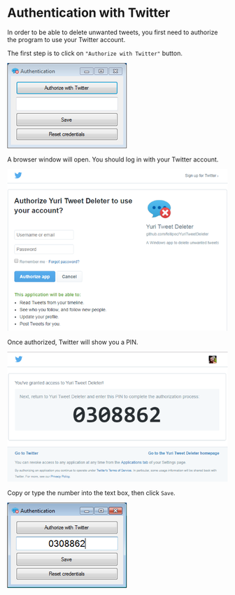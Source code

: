 # Authentication with Twitter

In order to be able to delete unwanted tweets, you first need to authorize the program to use your Twitter account. 

The first step is to click on `"Authorize with Twitter"` button.

![Authentication screen](images/1.png)

A browser window will open. You should log in with your Twitter account. 

![Twitter OAuth screen](images/2.png)

Once authorized, Twitter will show you a PIN.

![Twitter PIN screen](images/3.png)

Copy or type the number into the text box, then click `Save`.

![PIN typed](images/4.png)